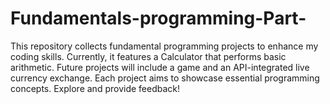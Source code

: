 # Fundamentals-programming-Part-
This repository collects fundamental programming projects to enhance my coding skills. Currently, it features a Calculator that performs basic arithmetic. Future projects will include a game and an API-integrated live currency exchange. Each project aims to showcase essential programming concepts. Explore and provide feedback!
